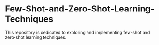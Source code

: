 # Few-Shot-and-Zero-Shot-Learning-Techniques
This repository is dedicated to exploring and implementing few-shot and zero-shot learning techniques.
